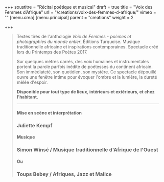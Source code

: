+++
soustitre = "Récital poétique et musical"
draft = true
title = "Voix des Femmes d’Afrique"
url = "/creations/voix-des-femmes-d-afrique/"
vimeo = ""
[menu.crea]
[menu.principal]
parent = "creations"
weight = 2

+++
<blockquote> <p>Textes tirés de l'anthologie <em>Voix de Femmes - poèmes et photographies du monde entier</em>, Éditions Turquoise.  
Musique traditionnelle africaine et inspirations contemporaines.  
Spectacle créé lors du Printemps des Poètes 2017.</p>

Sur quelques mètres carrés, des voix humaines et instrumentales portent la parole parfois inédite de poétesses du continent africain. Son immédiateté, son quotidien, son mystère. Ce spectacle dépouillé ouvre une fenêtre intime pour évoquer l'ombre et la lumière, la dureté mêlée d'espoir.

**Disponible pour tout type de lieux, intérieurs et extérieurs, et chez l'habitant.**

<hr>


#### Mise en scène et interprétation

### Juliette Kempf

#### Musique

### Simon Winsé / Musique traditionnelle d'Afrique de l'Ouest

#### Ou

### Toups Bebey / Afriques, Jazz et Malice